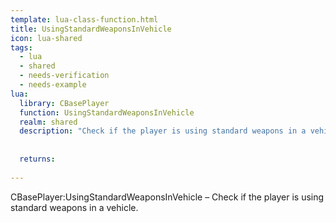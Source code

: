 ```yaml
---
template: lua-class-function.html
title: UsingStandardWeaponsInVehicle
icon: lua-shared
tags:
  - lua
  - shared
  - needs-verification
  - needs-example
lua:
  library: CBasePlayer
  function: UsingStandardWeaponsInVehicle
  realm: shared
  description: "Check if the player is using standard weapons in a vehicle."
  
  
  returns:
    
---
```


<div class="lua__search__keywords">
CBasePlayer:UsingStandardWeaponsInVehicle &#x2013; Check if the player is using standard weapons in a vehicle.
</div>
